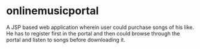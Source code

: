 onlinemusicportal
=================

A JSP based web application wherein user could purchase songs of his like. He has to register first in the portal and then could browse through the portal and listen to songs before downloading it.

